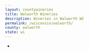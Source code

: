 ```yaml
---
layout: countywineries
title: Walworth Wineries
description: Wineries in Walworth WI
permalink: /wisconsin/walworth/
county: walworth
state: wi
---
```

-
